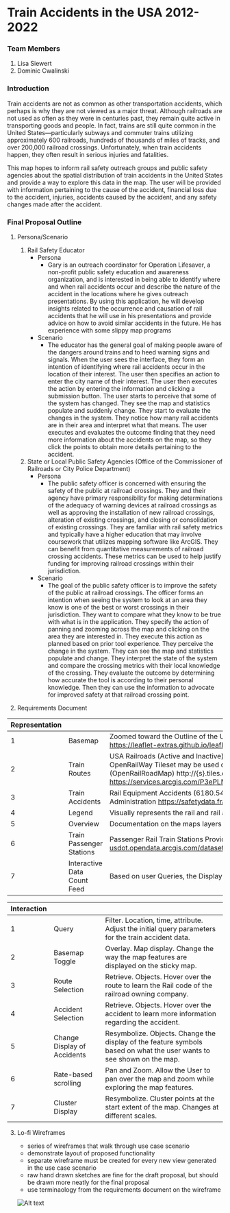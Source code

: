 # Train Accidents in the USA 2012-2022

### Team Members
1. Lisa Siewert
2. Dominic Cwalinski

### Introduction
Train accidents are not as common as other transportation accidents, which perhaps is why they are not viewed as a major threat.  Although railroads are not used as often as they were in centuries past, they remain quite active in transporting goods and people.  In fact, trains are still quite common in the United States—particularly subways and commuter trains utilizing approximately 600 railroads, hundreds of thousands of miles of tracks, and over 200,000 railroad crossings. Unfortunately, when train accidents happen, they often result in serious injuries and fatalities.  

This map hopes to inform rail safety outreach groups and public safety agencies about the spatial distribution of train accidents in the United States and provide a way to explore this data in the map. The user will be provided with information pertaining to the cause of the accident, financial loss due to the accident, injuries, accidents caused by the accident, and any safety changes made after the accident. 

### Final Proposal Outline
1. Persona/Scenario 
    1. Rail Safety Educator
        - Persona
            * Gary is an outreach coordinator for Operation Lifesaver, a non-profit public safety education and awareness organization, and is interested in being able to identify where and when rail accidents occur and describe the nature of the accident in the locations where he gives outreach presentations. By using this application, he will develop insights related to the occurrence and causation of rail accidents that he will use in his presentations and provide advice on how to avoid similar accidents in the future. He has experience with some slippy map programs
        - Scenario
            * The educator has the general goal of making people aware of the dangers around trains and to heed warning signs and signals.  When the user sees the interface, they form an intention of identifying where rail accidents occur in the location of their interest.  The user then specifies an action to enter the city name of their interest. The user then executes the action by entering the information and clicking a submission button. The user starts to perceive that some of the system has changed. They see the map and statistics populate and suddenly change. They start to evaluate the changes in the system. They notice how many rail accidents are in their area and interpret what that means. The user executes and evaluates the outcome finding that they need more information about the accidents on the map, so they click the points to obtain more details pertaining to the accident. 
    2. State or Local Public Safety Agencies (Office of the Commissioner of Railroads or City Police Department)
        - Persona
            * The public safety officer is concerned with ensuring the safety of the public at railroad crossings. They and their agency have primary responsibility for making determinations of the adequacy of warning devices at railroad crossings as well as approving the installation of new railroad crossings, alteration of existing crossings, and closing or consolidation of existing crossings. They are familiar with rail safety metrics and typically have a higher education that may involve coursework that utilizes mapping software like ArcGIS.  They can benefit from quantitative measurements of railroad crossing accidents. These metrics can be used to help justify funding for improving railroad crossings within their jurisdiction.
        - Scenario
            * The goal of the public safety officer is to improve the safety of the public at railroad crossings. The officer forms an intention when seeing the system to look at an area they know is one of the best or worst crossings in their jurisdiction. They want to compare what they know to be true with what is in the application. They specify the action of panning and zooming across the map and clicking on the area they are interested in. They execute this action as planned based on prior tool experience. They perceive the change in the system. They can see the map and statistics populate and change. They interpret the state of the system and compare the crossing metrics with their local knowledge of the crossing. They evaluate the outcome by determining how accurate the tool is according to their personal knowledge. Then they can use the information to advocate for improved safety at that railroad crossing point. 
        
2. Requirements Document
    
    
| Representation |   |   |
| -------- | -------- | -------- |
| 1 | Basemap | Zoomed toward the Outline of the US States: OPM Mapnik / Stamer TonerLite / Stadia Smooth Dark https://leaflet-extras.github.io/leaflet-providers/preview/  |
| 2 | Train Routes  | USA Railroads (Active and Inactive) Provided by ESRI and the NGDA (National Geospatial Data Asset). OpenRailWay Tileset may be used depending on App Usability.  Train Tile Mapset from OPM (OpenRailRoadMap) http://{s}.tiles.openrailwaymap.org/standard/{z}/{x}/{y}.png' https://services.arcgis.com/P3ePLMYs2RVChkJx/arcgis/rest/services/USA_Railroads_1/FeatureServer  |
| 3 | Train Accidents  | Rail Equipment Accidents (6180.54) for the Years 2012-2022 as reported by the Federal Railroad Administration https://safetydata.fra.dot.gov/OfficeofSafety/publicsite/on_the_fly_download.aspx  |
| 4 | Legend  | Visually represents the rail and rail accident types.  |
| 5 | Overview  | Documentation on the maps layers and how to use the web application.  |
| 6 | Train Passenger Stations  | Passenger Rail Train Stations Provided by USDOT BTS https://data-usdot.opendata.arcgis.com/datasets/usdot::north-american-rail-network-nodes/explore  |
| 7 | Interactive Data Count Feed  | Based on user Queries, the Display will show the count of accidents that occurred.  |

| Interaction |   |   |
| -------- | -------- | -------- |
| 1 | Query | Filter. Location, time, attribute. Adjust the initial query parameters for the train accident data.  |
| 2 | Basemap Toggle  | Overlay. Map display. Change the way the map features are displayed on the sticky map.   |
| 3 | Route Selection   | Retrieve. Objects. Hover over the route to learn the Rail code of the railroad owning company.   |
| 4 | Accident Selection   | Retrieve. Objects. Hover over the accident to learn more information regarding the accident.   |
| 5 | Change Display of Accidents   | Resymbolize. Objects. Change the display of the feature symbols based on what the user wants to see shown on the map.   |
| 6 | Rate-based scrolling   | Pan and Zoom. Allow the User to pan over the map and zoom while exploring the map features.   |
| 7 | Cluster Display   | Resymbolize. Cluster points at the start extent of the map. Changes at different scales.   |


3. Lo-fi Wireframes
    *   series of wireframes that walk through use case scenario
    *   demonstrate layout of proposed functionality
    *   separate wireframe must be created for every new view generated in the use case scenario
    *   raw hand drawn sketches are fine for the draft proposal, but should be drawn more neatly for the final proposal
    *   use terminaology from the requirements document on the wireframe
    
    ![Alt text](relative/path/to/img.jpg?raw=true "Optional title")
